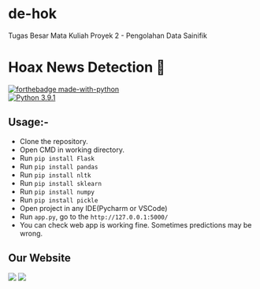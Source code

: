 # de-hok
Tugas Besar Mata Kuliah Proyek 2 - Pengolahan Data Sainifik

#  Hoax News Detection 📰
[![forthebadge made-with-python](http://ForTheBadge.com/images/badges/made-with-python.svg)](https://www.python.org/)                 
[![Python 3.9.1](https://img.shields.io/badge/python-3.6-blue.svg)](https://www.python.org/downloads/release/python-360/)   

## Usage:-

- Clone the repository.
- Open CMD in working directory.
- Run `pip install Flask`
- Run `pip install pandas`
- Run `pip install nltk`
- Run `pip install sklearn`
- Run `pip install numpy`
- Run `pip install pickle`
- Open project in any IDE(Pycharm or VSCode)
- Run `app.py`, go to the `http://127.0.0.1:5000/`
- You can check web app is working fine. Sometimes predictions may be wrong.

## Our Website

<img src="https://github.com/Proyek-2-Pengolahan-Data-Saintifik/de-hok/tree/master/static/images/eg-hoax.PNG">
<img src="https://github.com/Proyek-2-Pengolahan-Data-Saintifik/de-hok/tree/master/static/images/eg-reliable.PNG">
